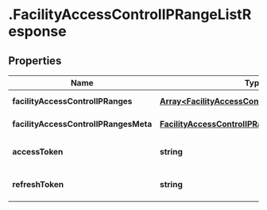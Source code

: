 # .FacilityAccessControlIPRangeListResponse

## Properties

Name | Type | Description | Notes
------------ | ------------- | ------------- | -------------
**facilityAccessControlIPRanges** | [**Array&lt;FacilityAccessControlIPRangeData&gt;**](FacilityAccessControlIPRangeData.md) |  | [default to undefined]
**facilityAccessControlIPRangesMeta** | [**FacilityAccessControlIPRangeListResponseMeta**](FacilityAccessControlIPRangeListResponseMeta.md) |  | [default to undefined]
**accessToken** | **string** |  | [optional] [default to undefined]
**refreshToken** | **string** |  | [optional] [default to undefined]

